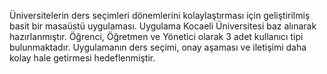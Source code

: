 Üniversitelerin ders seçimleri dönemlerini kolaylaştırması için geliştirilmiş basit bir masaüstü uygulaması.
Uygulama Kocaeli Üniversitesi baz alınarak hazırlanmıştır.
Öğrenci, Öğretmen ve Yönetici olarak 3 adet kullanıcı tipi bulunmaktadır.
Uygulamanın ders seçimi, onay aşaması ve iletişimi daha kolay hale getirmesi hedeflenmiştir.
